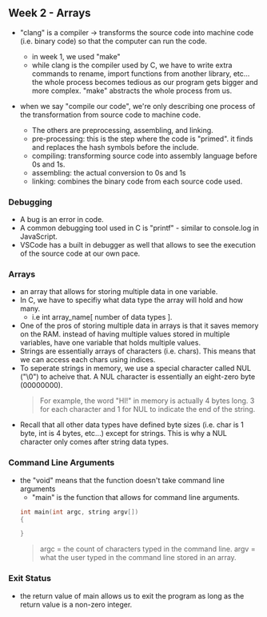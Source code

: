 ## Week 2 - Arrays

- "clang" is a compiler -> transforms the source code into machine code (i.e. binary code) so that the computer can run the code.
  - in week 1, we used "make"
  - while clang is the compiler used by C, we have to write extra commands to rename, import functions from another library, etc... the whole process becomes tedious as our program gets bigger and more complex. "make" abstracts the whole process from us.


- when we say "compile our code", we're only describing one process of the transformation from source code to machine code.
  - The others are preprocessing, assembling, and linking.
  - pre-processing: this is the step where the code is "primed". it finds and replaces the hash symbols before the include.
  - compiling: transforming source code into assembly language before 0s and 1s.
  - assembling: the actual conversion to 0s and 1s
  - linking: combines the binary code from each source code used.

### Debugging
 - A bug is an error in code.
 - A common debugging tool used in C is "printf" - similar to console.log in JavaScript.
 - VSCode has a built in debugger as well that allows to see the execution of the source code at our own pace.

### Arrays
- an array that allows for storing multiple data in one variable.
- In C, we have to specifiy what data type the array will hold and how many.
  - i.e int array_name[ number of data types ].
- One of the pros of storing multiple data in arrays is that it saves memory on the RAM. instead of having multiple values stored in multiple variables, have one variable that holds multiple values.
- Strings are essentially arrays of characters (i.e. chars). This means that we can access each chars using indices. 
- To seperate strings in memory, we use a special character called NUL ("\0") to acheive that. A NUL character is essentially an eight-zero byte (00000000).
  > For example, the word "HI!" in memory is actually 4 bytes long. 3 for each character and 1 for NUL to indicate the end of the string.
- Recall that all other data types have defined byte sizes (i.e. char is 1 byte, int is 4 bytes, etc...) except for strings. This is why a NUL character only comes after string data types.

### Command Line Arguments
- the "void" means that the function doesn't take command line arguments
  - "main" is the function that allows for command line arguments.
  ```c
  int main(int argc, string argv[])
  {

  }
  ```
  > argc = the count of characters typed in the command line. argv = what the user typed in the command line stored in an array.

### Exit Status
- the return value of main allows us to exit the program as long as the return value is a non-zero integer.